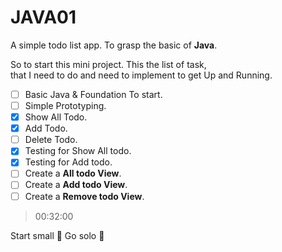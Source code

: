 # JAVA01

A simple todo list app. To grasp the basic of **Java**.

So to start this mini project. This the list of task, <br>
that I need to do and need to implement to get Up and Running.

- [ ] Basic Java & Foundation To start.
- [ ] Simple Prototyping.
- [x] Show All Todo.
- [x] Add Todo.
- [ ] Delete Todo.
- [x] Testing for Show All todo.
- [x] Testing for Add todo.
- [ ] Create a **All todo View**.
- [ ] Create a **Add todo View**.
- [ ] Create a **Remove todo View**.

> 00:32:00

Start small :dart: Go solo :rocket: